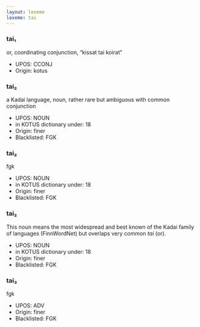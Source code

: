 ```yaml
---
layout: lexeme
lexeme: tai
---
```


###  tai₁

or, coordinating conjunction, “kissat tai koirat“
* UPOS:  CCONJ
* Origin:  kotus


###  tai₂

a Kadai language, noun, rather rare but ambiguous with common conjunction
* UPOS:  NOUN
* in KOTUS dictionary under:  18
* Origin:  finer
* Blacklisted:  FGK


###  tai₂

fgk
* UPOS:  NOUN
* in KOTUS dictionary under:  18
* Origin:  finer
* Blacklisted:  FGK


###  tai₂

This noun means the most widespread and best known of the Kadai family of languages (FinnWordNet) but overlaps  very common *tai* (or).
* UPOS:  NOUN
* in KOTUS dictionary under:  18
* Origin:  finer
* Blacklisted:  FGK


###  tai₃

fgk
* UPOS:  ADV
* Origin:  finer
* Blacklisted:  FGK

